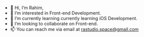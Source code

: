 - 👋 Hi, I’m Rahim,
- 👀 I’m interested in Front-end Development.
- 🌱 I’m currently learning currently learning iOS Development.
- 💞️ I’m looking to collaborate on Front-end.
- 📫 You can reach me via email at rastudio.space@gmail.com

<!---
Superkaskus/Superkaskus is a ✨ special ✨ repository because its `README.md` (this file) appears on your GitHub profile.
You can click the Preview link to take a look at your changes.
--->

